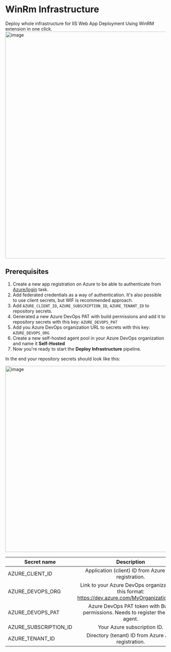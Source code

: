 # WinRm Infrastructure
Deploy whole infrastructure for IIS Web App Deployment Using WinRM extension in one click.
<img width="713" alt="image" src="https://github.com/LeftTwixWand/winrm-infrastructure/assets/50652041/58884e54-684c-4406-965c-cbf4614e065c">

## Prerequisites
1) Create a new app registration on Azure to be able to authenticate from [Azure/login](https://github.com/Azure/login) task.
2) Add federated credentials as a way of authentication. It's also possible to use client secrets, but WIF is recommended approach.
3) Add `AZURE_CLIENT_ID`, `AZURE_SUBSCRIPTION_ID`, `AZURE_TENANT_ID` to repository secrets.
4) Generated a new Azure DevOps PAT with build permissions and add it to repository secrets with this key: `AZURE_DEVOPS_PAT`
5) Add you Azure DevOps organization URL to secrets with this key: `AZURE_DEVOPS_ORG`
6) Create a new self-hosted agent pool in your Azure DevOps organization and name it **Self-Hosted**
7) Now you're ready to start the **Deploy Infrastructure** pipeline.

In the end your repository secrets should look like this:

<img width="585" alt="image" src="https://github.com/LeftTwixWand/winrm-infrastructure/assets/50652041/dcd4a681-b3de-49b1-80f8-981d867f692d">

| Secret name | Description |
|----------|:-------------:|
| AZURE_CLIENT_ID | Application (client) ID from Azure App registration. |
| AZURE_DEVOPS_ORG | Link to your Azure DevOps organization in this format: https://dev.azure.com/MyOrganizationName |
| AZURE_DEVOPS_PAT | Azure DevOps PAT token with Build permissions. Needs to register the build agent. |
| AZURE_SUBSCRIPTION_ID | Your Azure subscription ID. |
| AZURE_TENANT_ID | Directory (tenant) ID from Azure App registration. |
